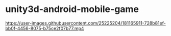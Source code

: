 # unity3d-android-mobile-game



https://user-images.githubusercontent.com/25225204/181165911-728b81ef-bb0f-4456-8075-b75ce2f07b77.mp4

